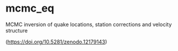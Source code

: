 # mcmc_eq
MCMC inversion of quake locations, station corrections and velocity structure

(https://doi.org/10.5281/zenodo.12179143)

